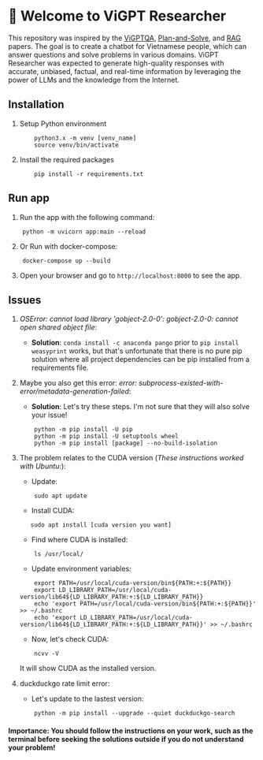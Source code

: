 # 🔎 Welcome to ViGPT Researcher

This repository was inspired by the [ViGPTQA](https://aclanthology.org/2023.emnlp-industry.70), [Plan-and-Solve](https://arxiv.org/abs/2305.04091), and [RAG](https://arxiv.org/abs/2005.11401) papers. The goal is to create a chatbot for Vietnamese people, which can answer questions and solve problems in various domains. ViGPT Researcher was expected to generate high-quality responses with accurate, unbiased, factual, and real-time information by leveraging the power of LLMs and the knowledge from the Internet.

## Installation
1. Setup Python environment
    ```
        python3.x -m venv [venv_name]
        source venv/bin/activate
    ```
2. Install the required packages
    ```
        pip install -r requirements.txt
    ```

## Run app
1. Run the app with the following command:
```
    python -m uvicorn app:main --reload
```
2. Or Run with docker-compose:
```
    docker-compose up --build
```
3. Open your browser and go to `http://localhost:8000` to see the app.

## Issues
1. *OSError: cannot load library 'gobject-2.0-0': gobject-2.0-0: cannot open shared object file*:
    - **Solution**: `conda install -c anaconda pango` prior to `pip install weasyprint` works, but that's unfortunate that there is no pure pip solution where all project dependencies can be pip installed from a requirements file.

2. Maybe you also get this error: *error: subprocess-existed-with-error/metadata-generation-failed*:
    - **Solution**: Let's try these steps. I'm not sure that they will also solve your issue!
  
   ```
       python -m pip install -U pip
       python -m pip install -U setuptools wheel
       python -m pip install [package] --no-build-isolation
   ```

3. The problem relates to the CUDA version (*These instructions worked with Ubuntu:*):
   * Update:
   ```
       sudo apt update
   ```
   * Install CUDA:
   ```
      sudo apt install [cuda version you want]
   ```
   * Find where CUDA is installed:
   ```
       ls /usr/local/
   ```
   * Update environment variables:
   ```
       export PATH=/usr/local/cuda-version/bin${PATH:+:${PATH}}
       export LD_LIBRARY_PATH=/usr/local/cuda-version/lib64${LD_LIBRARY_PATH:+:${LD_LIBRARY_PATH}}
       echo 'export PATH=/usr/local/cuda-version/bin${PATH:+:${PATH}}' >> ~/.bashrc
       echo 'export LD_LIBRARY_PATH=/usr/local/cuda-version/lib64${LD_LIBRARY_PATH:+:${LD_LIBRARY_PATH}}' >> ~/.bashrc
   ```
   * Now, let's check CUDA:
   ```
       ncvv -V
   ```
   It will show CUDA as the installed version.
   
4. duckduckgo rate limit error:
    * Let's update to the lastest version:
    ```
        python -m pip install --upgrade --quiet duckduckgo-search
    ```
   
#### Importance: You should follow the instructions on your work, such as the terminal before seeking the solutions outside if you do not understand your problem!
